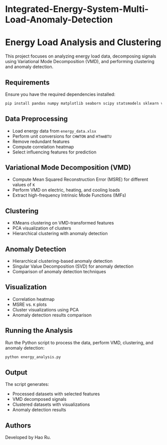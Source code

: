 # Integrated-Energy-System-Multi-Load-Anomaly-Detection

# Energy Load Analysis and Clustering

This project focuses on analyzing energy load data, decomposing signals using Variational Mode Decomposition (VMD), and performing clustering and anomaly detection.

## Requirements
Ensure you have the required dependencies installed:
```bash
pip install pandas numpy matplotlib seaborn scipy statsmodels sklearn vmdpy
```

## Data Preprocessing
- Load energy data from `energy_data.xlsx`
- Perform unit conversions for `CHWTON` and `HTmmBTU`
- Remove redundant features
- Compute correlation heatmap
- Select influencing features for prediction

## Variational Mode Decomposition (VMD)
- Compute Mean Squared Reconstruction Error (MSRE) for different values of `K`
- Perform VMD on electric, heating, and cooling loads
- Extract high-frequency Intrinsic Mode Functions (IMFs)

## Clustering
- KMeans clustering on VMD-transformed features
- PCA visualization of clusters
- Hierarchical clustering with anomaly detection

## Anomaly Detection
- Hierarchical clustering-based anomaly detection
- Singular Value Decomposition (SVD) for anomaly detection
- Comparison of anomaly detection techniques

## Visualization
- Correlation heatmap
- MSRE vs. `K` plots
- Cluster visualizations using PCA
- Anomaly detection results comparison

## Running the Analysis
Run the Python script to process the data, perform VMD, clustering, and anomaly detection:
```bash
python energy_analysis.py
```

## Output
The script generates:
- Processed datasets with selected features
- VMD decomposed signals
- Clustered datasets with visualizations
- Anomaly detection results

## Authors
Developed by Hao Ru.
